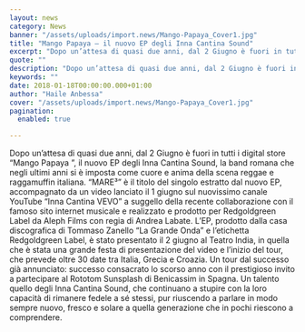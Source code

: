 ```yaml
---
layout: news
category: News
banner: "/assets/uploads/import.news/Mango-Papaya_Cover1.jpg"
title: "Mango Papaya – il nuovo EP degli Inna Cantina Sound"
excerpt: "Dopo un’attesa di quasi due anni, dal 2 Giugno è fuori in tutti i digital store “Mango Papaya ”, il nuovo EP degli Inna Cantina Sound, la band romana che negli ultimi anni si è imposta come cuore e anima della scena reggae e raggamuffin italiana. “MARE³” è il titolo del singolo estratto dal nuovo [&hellip"
quote: ""
description: "Dopo un’attesa di quasi due anni, dal 2 Giugno è fuori in tutti i digital store “Mango Papaya ”, il nuovo EP degli Inna Cantina Sound, la band romana che negli ultimi anni si è imposta come cuore e anima della scena reggae e raggamuffin italiana. “MARE³” è il titolo del singolo estratto dal nuovo [&hellip"
keywords: ""
date: 2018-01-18T00:00:00.000+01:00
author: "Haile Anbessa"
cover: "/assets/uploads/import.news/Mango-Papaya_Cover1.jpg"
pagination:
  enabled: true

---
```


Dopo un’attesa di quasi due anni, dal 2 Giugno è fuori in tutti i digital store “Mango Papaya ”, il nuovo EP degli Inna Cantina Sound, la band romana che negli ultimi anni si è imposta come cuore e anima della scena reggae e raggamuffin italiana. “MARE³” è il titolo del singolo estratto dal nuovo EP, accompagnato da un video lanciato il 1 giugno sul nuovissimo canale YouTube “Inna Cantina VEVO” a suggello della recente collaborazione con il famoso sito internet musicale e realizzato e prodotto per Redgoldgreen Label da Aleph Films con regia di Andrea Labate. L’EP, prodotto dalla casa discografica di Tommaso Zanello “La Grande Onda” e l’etichetta Redgoldgreen Label, è stato presentato il 2 giugno al Teatro India, in quella che è stata una grande festa di presentazione del video e l’inizio del tour, che prevede oltre 30 date tra Italia, Grecia e Croazia. Un tour dal successo già annunciato: successo consacrato lo scorso anno con il prestigioso invito a partecipare al Rototom Sunsplash di Benicassim in Spagna. Un talento quello degli Inna Cantina Sound, che continuano a stupire con la loro capacità di rimanere fedele a sé stessi, pur riuscendo a parlare in modo sempre nuovo, fresco e solare a quella generazione che in pochi riescono a comprendere.